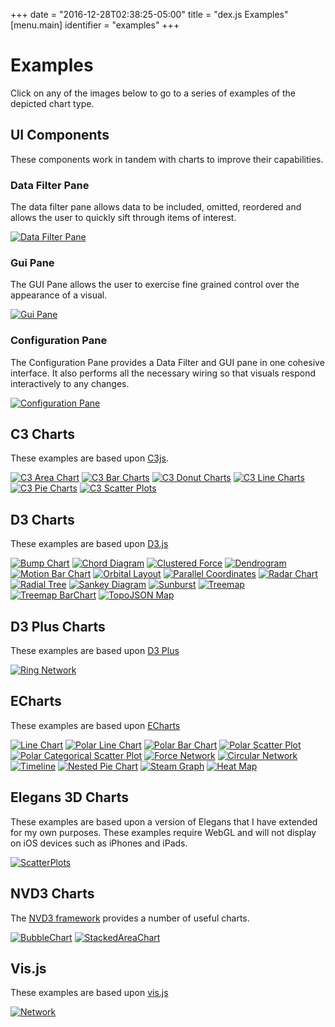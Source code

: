 +++
date = "2016-12-28T02:38:25-05:00"
title = "dex.js Examples"
[menu.main]
  identifier = "examples"
+++

# Examples

Click on any of the images below to go to a series of examples of the depicted chart type.

## UI Components

These components work in tandem with charts to improve their capabilities.

### Data Filter Pane

The data filter pane allows data to be included, omitted, reordered and allows
the user to quickly sift through items of interest.

[![Data Filter Pane](/images/ui/column_filter.png)](/examples/ui/DataFilterPane.html)

### Gui Pane

The GUI Pane allows the user to exercise fine grained control over the
appearance of a visual.

[![Gui Pane](/images/ui/gui_pane.png)](/examples/ui/GuiPane.html)

### Configuration Pane

The Configuration Pane provides a Data Filter and GUI pane in one
cohesive interface.  It also performs all the necessary wiring so that
visuals respond interactively to any changes.

[![Configuration Pane](/images/ui/config_pane.png)](/examples/ui/ConfigurationPane.html)

## C3 Charts

These examples are based upon [C3js](https://c3js.org).

[![C3 Area Chart](/images/charts/c3_area_chart.png)](/examples/charts/c3/AreaChart.html)
[![C3 Bar Charts](/images/charts/c3_bar_chart.png)](/examples/charts/c3/BarChart.html)
[![C3 Donut Charts](/images/charts/c3_donut_chart.png)](/examples/charts/c3/DonutChart.html)
[![C3 Line Charts](/images/charts/c3_line_chart.png)](/examples/charts/c3/LineChart.html)
[![C3 Pie Charts](/images/charts/c3_pie_chart.png)](/examples/charts/c3/PieChart.html)
[![C3 Scatter Plots](/images/charts/c3_scatter_plot.png)](/examples/charts/c3/ScatterPlot.html)

## D3 Charts

These examples are based upon [D3.js](http://d3js.org)

[![Bump Chart](/images/charts/d3_bump_chart.png)](/examples/charts/d3/BumpChart.html)
[![Chord Diagram](/images/charts/d3_chord.png)](/examples/charts/d3/Chord.html)
[![Clustered Force](/images/charts/d3_clustered_force.png)](/examples/charts/d3/ClusteredForce.html)
[![Dendrogram](/images/charts/d3_dendrogram.png)](/examples/charts/d3/Dendrogram.html)
[![Motion Bar Chart](/images/charts/d3_motion_bar_chart.png)](/examples/charts/d3/MotionBarChart.html)
[![Orbital Layout](/images/charts/d3_orbital_layout.png)](/examples/charts/d3/OrbitalLayout.html)
[![Parallel Coordinates](/images/charts/d3_parallel_coordinates.png)](/examples/charts/d3/ParallelCoordinates.html)
[![Radar Chart](/images/charts/d3_radar_chart.png)](/examples/charts/d3/RadarChart.html)
[![Radial Tree](/images/charts/d3_radial_tree.png)](/examples/charts/d3/RadialTree.html)
[![Sankey Diagram](/images/charts/d3_sankey.png)](/examples/charts/d3/Sankey.html)
[![Sunburst](/images/charts/d3_sunburst.png)](/examples/charts/d3/Sunburst.html)
[![Treemap](/images/charts/d3_treemap.png)](/examples/charts/d3/Treemap.html)
[![Treemap BarChart](/images/charts/d3_treemap_barchart.png)](/examples/charts/d3/TreemapBarChart.html)
[![TopoJSON Map](/images/charts/d3_map.png)](/examples/charts/d3/Map.html)

## D3 Plus Charts

These examples are based upon [D3 Plus](https://d3plus.org/)

[![Ring Network](/images/charts/d3plus_ring_network.png)](/examples/charts/d3plus/RingNetwork.html)

## ECharts

These examples are based upon [ECharts](https://ecomfe.github.io/)

[![Line Chart](/images/charts/echarts_linechart.png)](/examples/charts/echarts/LineChart.html)
[![Polar Line Chart](/images/charts/echarts_polar_linechart.png)](/examples/charts/echarts/PolarPlot.html)
[![Polar Bar Chart](/images/charts/echarts_polar_barchart.png)](/examples/charts/echarts/PolarPlot.html)
[![Polar Scatter Plot](/images/charts/echarts_polar_scatterplot.png)](/examples/charts/echarts/PolarPlot.html)
[![Polar Categorical Scatter Plot](/images/charts/echarts_polar_categorical_scatterplot.png)](/examples/charts/echarts/PolarPlot.html)
[![Force Network](/images/charts/echarts_circular_network.png)](/examples/charts/echarts/Network.html)
[![Circular Network](/images/charts/echarts_force_network.png)](/examples/charts/echarts/Network.html)
[![Timeline](/images/charts/echarts_timeline.png)](/examples/charts/echarts/Timeline.html)
[![Nested Pie Chart](/images/charts/echarts_piechart.png)](/examples/charts/echarts/PieChart.html)
[![Steam Graph](/images/charts/echarts_steamgraph.png)](/examples/charts/echarts/SteamGraph.html)
[![Heat Map](/images/charts/echarts_heatmap.png)](/examples/charts/echarts/HeatMap.html)


## Elegans 3D Charts

These examples are based upon a version of Elegans that I have
extended for my own purposes.  These examples require WebGL and
will not display on iOS devices such as iPhones and iPads.


[![ScatterPlots](/images/charts/elegans_scatter_plot.png)](/examples/charts/elegans/ScatterPlot.html)

## NVD3 Charts

The [NVD3 framework](https://nvd3.org/) provides a number of useful charts.

[![BubbleChart](/images/charts/nvd3_bubble_chart.png)](/examples/charts/nvd3/BubbleChart.html)
[![StackedAreaChart](/images/charts/nvd3_stacked_area_chart.png)](/examples/charts/nvd3/StackedAreaChart.html)

## Vis.js

These examples are based upon [vis.js](https://visjs.org/)

[![Network](/images/charts/visjs_network.png)](/examples/charts/visjs/Network.html)
